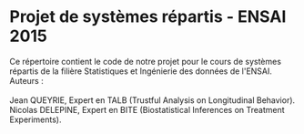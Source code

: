 # Projet de systèmes répartis - ENSAI 2015

Ce répertoire contient le code de notre projet pour le cours de systèmes répartis de la filière Statistiques et Ingénierie des données de l'ENSAI.
<br/>
Auteurs :<br/><br/>
Jean QUEYRIE, Expert en TALB (Trustful Analysis on Longitudinal Behavior).<br/>
Nicolas DELEPINE, Expert en BITE (Biostatistical Inferences on Treatment Experiments).<br/>
